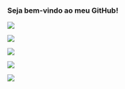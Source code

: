 ### Seja bem-vindo ao meu GitHub!

![](https://img.shields.io/badge/Sistema%20Operacional-Windows-0078D7?style=for-the-badge&logo=windows)

![](https://img.shields.io/badge/IDE-Visual%20Studio-blue?style=for-the-badge&logo=visualstudio)

![](https://img.shields.io/badge/Linguagem-C%23-blue?style=for-the-badge&logo=csharp)

![](https://img.shields.io/badge/Plataforma-.NET-blue?style=for-the-badge&logo=dotnet)

![](https://img.shields.io/badge/DBMS-MySQL-blue?style=for-the-badge&logo=mysql)
